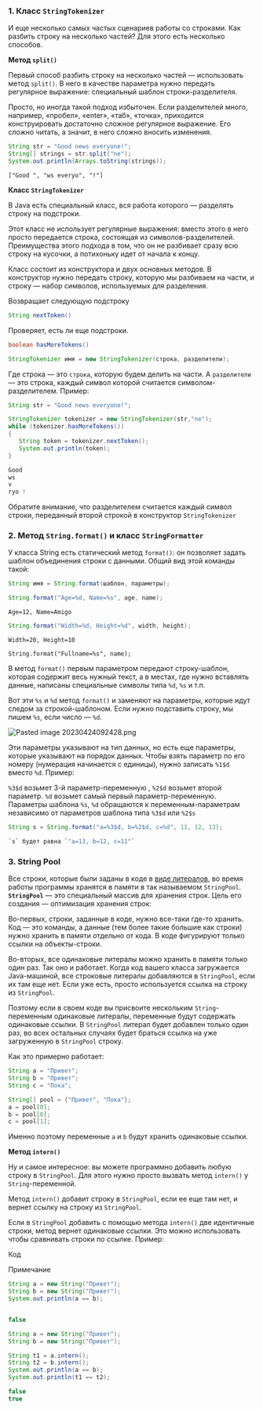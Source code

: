 ### 1. Класс `StringTokenizer` 

И еще несколько самых частых сценариев работы со строками. Как разбить строку на несколько частей? Для этого есть несколько способов.

**Метод `split()`**

Первый способ разбить строку на несколько частей — использовать метод `split()`. В него в качестве параметра нужно передать регулярное выражение: специальный шаблон строки-разделителя.

Просто, но иногда такой подход избыточен. Если разделителей много, например, «пробел», «enter», «таб», «точка», приходится конструировать достаточно сложное регулярное выражение. Его сложно читать, а значит, в него сложно вносить изменения.

```java
String str = "Good news everyone!";
String[] strings = str.split("ne");
System.out.println(Arrays.toString(strings));
```

```
["Good ", "ws everyo", "!"]
```

**Класс `StringTokenizer`**

В Java есть специальный класс, вся работа которого — разделять строку на подстроки.

Этот класс не использует регулярные выражения: вместо этого в него просто передается строка, состоящая из символов-разделителей. Преимущества этого подхода в том, что он не разбивает сразу всю строку на кусочки, а потихоньку идет от начала к концу.

Класс состоит из конструктора и двух основных методов. В конструктор нужно передать строку, которую мы разбиваем на части, и строку — набор символов, используемых для разделения.


Возвращает следующую подстроку
```java
String nextToken()
```
Проверяет, есть ли еще подстроки.
```java
boolean hasMoreTokens()
```

```java
StringTokenizer имя = new StringTokenizer(строка, разделители);
```

Где строка — это `строка`, которую будем делить на части. А `разделители` — это строка, каждый символ которой считается символом-разделителем. Пример:


```java
String str = "Good news everyone!";

StringTokenizer tokenizer = new StringTokenizer(str,"ne");
while (tokenizer.hasMoreTokens())
{
   String token = tokenizer.nextToken();
   System.out.println(token);
}

Good  
ws
v
ryo !
```

Обратите внимание, что разделителем считается каждый символ строки, переданный второй строкой в конструктор `StringTokenizer`

### 2. Метод `String.format()` и класс `StringFormatter` 

У класса String есть статический метод `format()`: он позволяет задать шаблон объединения строки с данными. Общий вид этой команды такой:

```java
String имя = String.format(шаблон, параметры);
```

```java
String.format("Age=%d, Name=%s", age, name);
```

```
Age=12, Name=Amigo
```

```java
String.format("Width=%d, Height=%d", width, height);
```

```
Width=20, Height=10
```

```
String.format("Fullname=%s", name);
```
В метод `format()` первым параметром передают строку-шаблон, которая содержит весь нужный текст, а в местах, где нужно вставлять данные, написаны специальные символы типа `%d`, `%s` и т.п.

Вот эти `%s` и `%d` метод `format()` и заменяют на параметры, которые идут следом за строкой-шаблоном. Если нужно подставить строку, мы пишем `%s`, если число — `%d`. 

![Pasted image 20230424092428.png](..%2F..%2F..%2F..%2FAppData%2FLocal%2FTemp%2FPasted%20image%2020230424092428.png)

Эти параметры указывают на тип данных, но есть еще параметры, которые указывают на порядок данных. Чтобы взять параметр по его номеру (нумерация начинается с единицы), нужно записать `%1$d` вместо `%d`. Пример:

`%3$d` возьмет 3-й параметр-переменную
, `%2$d` возьмет второй параметр.
`%d` возьмет самый первый параметр-переменную. Параметры шаблона `%s`, `%d` обращаются к переменным-параметрам независимо от параметров шаблона типа `%3$d` или `%2$s`

```java
String s = String.format("a=%3$d, b=%2$d, c=%d", 11, 12, 13);

`s` будет равна `"a=13, b=12, c=11"`
```

### 3. String Pool 

Все строки, которые были заданы в коде в [виде литералов](https://javarush.com/groups/posts/literaly-v-java), во время работы программы хранятся в памяти в так называемом `StringPool`. **`StringPool`** — это специальный массив для хранения строк. Цель его создания — оптимизация хранения строк:

Во-первых, строки, заданные в коде, нужно все-таки где-то хранить. Код — это команды, а данные (тем более такие большие как строки) нужно хранить в памяти отдельно от кода. В коде фигурируют только ссылки на объекты-строки.

Во-вторых, все одинаковые литералы можно хранить в памяти только один раз. Так оно и работает. Когда код вашего класса загружается Java-машиной, все строковые литералы добавляются в `StringPool`, если их там еще нет. Если уже есть, просто используется ссылка на строку из `StringPool`.

Поэтому если в своем коде вы присвоите нескольким `String`-переменным одинаковые литералы, переменные будут содержать одинаковые ссылки. В `StringPool` литерал будет добавлен только один раз, во всех остальных случаях будет браться ссылка на уже загруженную в `StringPool` строку.

Как это примерно работает:

```java
String a = "Привет";
String b = "Привет";
String c = "Пока";
```

```java
String[] pool = {"Привет", "Пока"};
a = pool[0];
b = pool[0];
c = pool[1];
```

Именно поэтому переменные `a` и `b` будут хранить одинаковые ссылки.

**Метод `intern()`**

Ну и самое интересное: вы можете программно добавить любую строку в `StringPool`. Для этого нужно просто вызвать метод `intern()` у `String`-переменной.

Метод `intern()` добавит строку в `StringPool`, если ее еще там нет, и вернет ссылку на строку из `StringPool`.

Если в `StringPool` добавить с помощью метода `intern()` две идентичные строки, метод вернет одинаковые ссылки. Это можно использовать чтобы сравнивать строки по ссылке. Пример:

Код

Примечание

```java
String a = new String("Привет");
String b = new String("Привет");
System.out.println(a == b);


false
```

```java
String a = new String("Привет");
String b = new String("Привет");

String t1 = a.intern();
String t2 = b.intern();
System.out.println(a == b);
System.out.println(t1 == t2);

false
true

```
